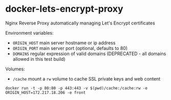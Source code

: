 # docker-lets-encrypt-proxy

Nginx Reverse Proxy automatically managing Let's Encrypt certificates

Environment variables:

* `ORIGIN_HOST` main server hostname or ip address
* `ORIGIN_PORT` main server port (optional, defaults to 80)
* `DOMAINS` regular expression of valid domains (DEPRECATED - all domains allowed in this test build)

Volumes:

* `/cache` mount a `rw` volume to cache SSL private keys and web content

```
docker run -t -p 80:80 -p 443:443 -v $(pwd)/cache:/cache:rw -e ORIGIN_HOST=172.217.18.206 -e front
```
